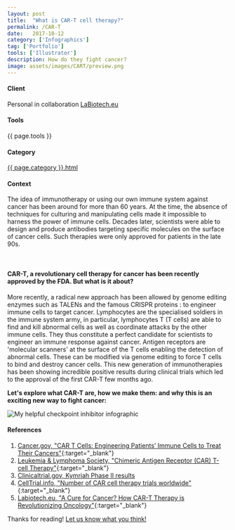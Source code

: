 ```yaml
---
layout: post
title:  "What is CAR-T cell therapy?"
permalink: /CAR-T
date:   2017-10-12
category: ['Infographics']
tag: ['Portfolio']
tools: ['Illustrator']
description: How do they fight cancer?
image: assets/images/CART/preview.png
---
```


<div class="row">
	<div class="4u 12u$(medium)">
		<h4>Client</h4>
		   <p>Personal in collaboration <a href="https://www.labiotech.eu/">LaBiotech.eu</a></p>
    <h4>Tools</h4>
      <p>{{ page.tools }}</p>
    <h4>Category</h4>
    	<p><a href="{{ site.baseurl }}/category/{{ page.category }}" class="link">{{ page.category }}.html</a></p>
	</div>
	<div class="6u$ 12u$(small)">
		<h4>Context</h4>
		<p>The idea of immunotherapy or using our own immune system against cancer has been around for more than 60 years. At the time, the absence of techniques for culturing and manipulating cells made it impossible to harness the power of immune cells. Decades later, scientists were able to design and produce antibodies targeting specific molecules on the surface of cancer cells. Such therapies were only approved for patients in the late 90s.</p>
	</div>
</div>  
<br>

#### CAR-T, a revolutionary cell therapy for cancer has been recently approved by the FDA. But what is it about?

More recently, a radical new approach has been allowed by genome editing enzymes such as TALENs and the famous CRISPR proteins : to engineer immune cells to target cancer. Lymphocytes are the specialised soldiers in the immune system army, in particular, lymphocytes T (T cells) are able to find and kill abnormal cells as well as coordinate attacks by the other immune cells. They thus constitute a perfect candidate for scientists to engineer an immune response against cancer. Antigen receptors are 'molecular scanners' at the surface of the T cells enabling the detection of abnormal cells. These can be modified via genome editing to force T cells to bind and destroy cancer cells. This new generation of immunotherapies has been showing incredible positive results during clinical trials which led to the approval of the first CAR-T few months ago.

**Let's explore what CAR-T are, how we make them: and why this is an exciting new way to fight cancer:**


![My helpful checkpoint inhibitor infographic](assets/images/CART/171005_CART.png)

#### References
1. [Cancer.gov, "CAR T Cells: Engineering Patients’ Immune Cells to Treat Their Cancers"](https://www.cancer.gov/about-cancer/treatment/research/car-t-cells){:target="_blank"}
2. [Leukemia & Lymphoma Society, "Chimeric Antigen Receptor (CAR) T-cell Therapy"](http://www.lls.org/treatment/types-of-treatment/immunotherapy/chimeric-antigen-receptor-car-t-cell-therapy){:target="_blank"}
2. [Clinicaltrial.gov, Kymriah Phase II results](https://clinicaltrials.gov/ct2/show/NCT02435849)
2. [CellTrial.info, "Number of CAR cell therapy trials worldwide"](http://celltrials.info/2017/02/10/car-cell-trend/){:target="_blank"}
2. [Labiotech.eu, "A Cure for Cancer? How CAR-T Therapy is Revolutionizing Oncology"](http://labiotech.eu/car-t-therapy-cancer-review/){:target="_blank"}

Thanks for reading! [Let us know what you think!](contact/)
